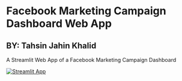 # Facebook Marketing Campaign Dashboard Web App
## BY: Tahsin Jahin Khalid
A Streamlit Web App of a Facebook Marketing Campaign Dashboard

[![Streamlit App](https://static.streamlit.io/badges/streamlit_badge_black_white.svg)](https://fbmarketingdashboardapp-tahsinjahinkhalid.streamlit.app/)
